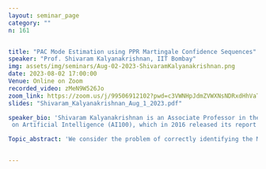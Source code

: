 ```yaml
---
layout: seminar_page
category: ""
n: 161


title: "PAC Mode Estimation using PPR Martingale Confidence Sequences"  
speaker: "Prof. Shivaram Kalyanakrishnan, IIT Bombay"
img: assets/img/seminars/Aug-02-2023-ShivaramKalyanakrishnan.png
date: 2023-08-02 17:00:00 
Venue: Online on Zoom
recorded_video: zMeN9W526Jo
zoom_link: https://zoom.us/j/99506912102?pwd=c3VWNHpJdmZVWXNsNDRxdHhVaTBuZz09
slides: "Shivaram_Kalyanakrishnan_Aug_1_2023.pdf"

speaker_bio: 'Shivaram Kalyanakrishnan is an Associate Professor in the Department of Computer Science and Engineering at the Indian Institute of Technology Bombay. His research interests include artificial intelligence and machine learning, spanning topics such as sequential decision making, multi-agent learning, multi-armed bandits, and humanoid robotics. Kalyanakrishnan received a Ph.D. in computer science from the University of Texas at Austin. Subsequently he was a Research Scientist at Yahoo Labs Bangalore and an INSPIRE Faculty Fellow at the Indian Institute of Science,Bangalore. His contributions to robot soccer have received two Best Student Paper awards at the annual RoboCup competitions. Kalyanakrishnan was also a member of the first study panel of the One Hundred Year Study 
 on Artificial Intelligence (AI100), which in 2016 released its report titled "Artificial Intelligence and Life in 2030".'

Topic_abstract: 'We consider the problem of correctly identifying the MODE of a discrete distribution 𝒫 with sufficiently high probability by observing a sequence of i.i.d. samples drawn from 𝒫. This problem reduces to the estimation of a single parameter when 𝒫 has a support set of size K equals 2. After noting that this special case is tackled very well by prior-posterior-ratio (PPR) martingale confidence sequences (Waudby-Smith and Ramdas, 2020), we propose a generalization to mode estimation, in which 𝒫 may take K greater than or equal to 2 values. To begin, we show that the "one-versus-one" principle to generalize from K equals 2 to K greater than or equals 2 classes is more efficient than the "one-versus-rest" alternative. We then prove that our resulting stopping rule, denoted PPR-1v1, is asymptotically optimal (as the mistake probability is taken to 0). PPR-1v1 is parameter-free and computationally light, and incurs significantly fewer samples than competitors even in the non-asymptotic regime. We demonstrate its gains in two practical applications of sampling: election forecasting and verification of smart contracts in blockchains.'


---
```

